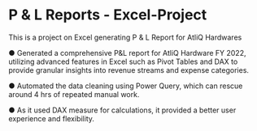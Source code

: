 # P  & L Reports - Excel-Project
This is a project on Excel generating P & L Report for AtliQ Hardwares

●	Generated a comprehensive P&L report for AtliQ Hardware FY 2022, utilizing advanced features in Excel such as Pivot Tables and DAX to provide granular insights into revenue streams and expense categories.

●	Automated the data cleaning using Power Query, which can rescue around 4 hrs of repeated manual work.

●	As it used DAX measure for calculations, it provided a better user experience and flexibility.
